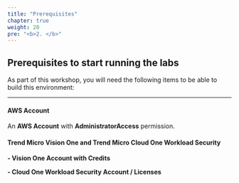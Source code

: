 ```yaml
---
title: "Prerequisites"
chapter: true
weight: 20
pre: "<b>2. </b>"
---
```

## Prerequisites to start running the labs

As part of this workshop, you will need the following items to be able to build this environment:

----

#### AWS Account

An <b>AWS Account</b> with <b>AdministratorAccess</b> permission.

#### Trend Micro Vision One and Trend Micro Cloud One Workload Security

<b>- Vision One Account with Credits</b>

<b>- Cloud One Workload Security Account / Licenses</b>
